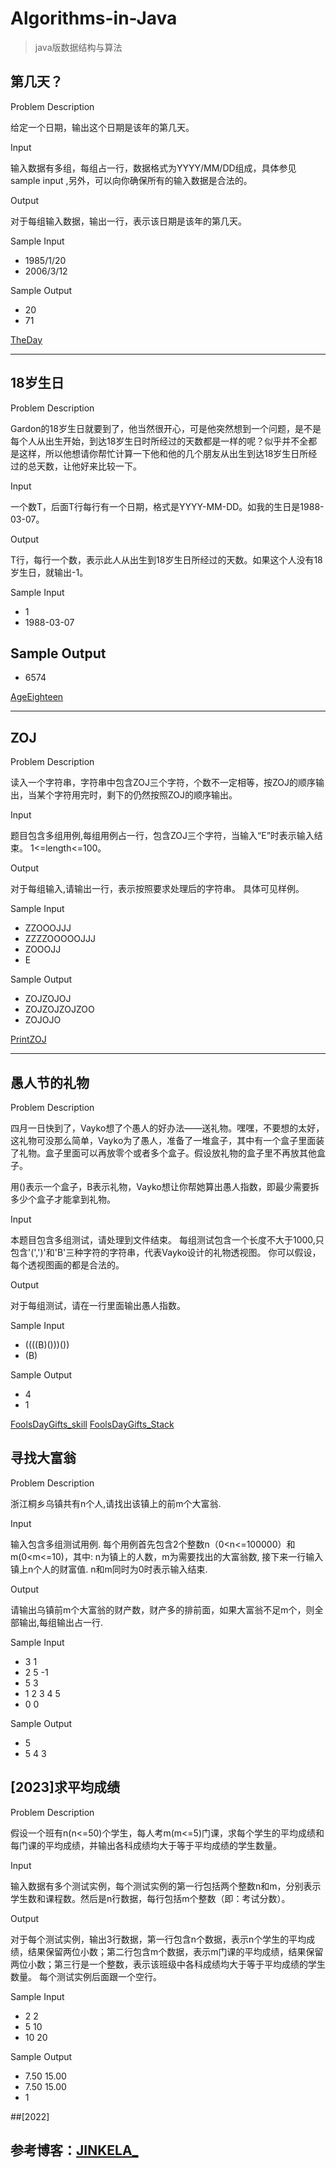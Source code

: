 # Algorithms-in-Java
>java版数据结构与算法

## 第几天？

Problem Description

给定一个日期，输出这个日期是该年的第几天。
 

Input

输入数据有多组，每组占一行，数据格式为YYYY/MM/DD组成，具体参见sample input ,另外，可以向你确保所有的输入数据是合法的。
 

Output

对于每组输入数据，输出一行，表示该日期是该年的第几天。
 

Sample Input
- 1985/1/20
- 2006/3/12
 

Sample Output
- 20
- 71 

[TheDay](https://github.com/mohong/Algorithms-in-Java/blob/master/TheDay.java)

----------

## 18岁生日

Problem Description

Gardon的18岁生日就要到了，他当然很开心，可是他突然想到一个问题，是不是每个人从出生开始，到达18岁生日时所经过的天数都是一样的呢？似乎并不全都是这样，所以他想请你帮忙计算一下他和他的几个朋友从出生到达18岁生日所经过的总天数，让他好来比较一下。
 

Input

一个数T，后面T行每行有一个日期，格式是YYYY-MM-DD。如我的生日是1988-03-07。
 

Output

T行，每行一个数，表示此人从出生到18岁生日所经过的天数。如果这个人没有18岁生日，就输出-1。
 

Sample Input
- 1
- 1988-03-07
 

Sample Output
- 
- 6574

[AgeEighteen](https://github.com/mohong/Algorithms-in-Java/blob/master/AgeEighteen.java)


----------

## ZOJ

Problem Description

读入一个字符串，字符串中包含ZOJ三个字符，个数不一定相等，按ZOJ的顺序输出，当某个字符用完时，剩下的仍然按照ZOJ的顺序输出。
 

Input

题目包含多组用例,每组用例占一行，包含ZOJ三个字符，当输入“E”时表示输入结束。
1<=length<=100。
 

Output

对于每组输入,请输出一行，表示按照要求处理后的字符串。
具体可见样例。
 

Sample Input

- ZZOOOJJJ
- ZZZZOOOOOJJJ
- ZOOOJJ
- E
 

Sample Output
- ZOJZOJOJ
- ZOJZOJZOJZOO
- ZOJOJO


[PrintZOJ](https://github.com/mohong/Algorithms-in-Java/blob/master/PrintZOJ.java)

----------

## 愚人节的礼物

Problem Description

四月一日快到了，Vayko想了个愚人的好办法——送礼物。嘿嘿，不要想的太好，这礼物可没那么简单，Vayko为了愚人，准备了一堆盒子，其中有一个盒子里面装了礼物。盒子里面可以再放零个或者多个盒子。假设放礼物的盒子里不再放其他盒子。

用()表示一个盒子，B表示礼物，Vayko想让你帮她算出愚人指数，即最少需要拆多少个盒子才能拿到礼物。
 

Input

本题目包含多组测试，请处理到文件结束。
每组测试包含一个长度不大于1000,只包含'(',')'和'B'三种字符的字符串，代表Vayko设计的礼物透视图。
你可以假设，每个透视图画的都是合法的。
 

Output

对于每组测试，请在一行里面输出愚人指数。
 

Sample Input

- ((((B)()))())
- (B)
 

Sample Output

- 4
- 1

[FoolsDayGifts_skill](https://github.com/mohong/Algorithms-in-Java/blob/master/FoolsDayGifts_skill.java)
[FoolsDayGifts_Stack](https://github.com/mohong/Algorithms-in-Java/blob/master/FoolsDayGifts_stack.java)

## 寻找大富翁

Problem Description

浙江桐乡乌镇共有n个人,请找出该镇上的前m个大富翁.
 

Input

输入包含多组测试用例.
每个用例首先包含2个整数n（0<n<=100000）和m(0<m<=10)，其中: n为镇上的人数，m为需要找出的大富翁数, 接下来一行输入镇上n个人的财富值.
n和m同时为0时表示输入结束.
 

Output

请输出乌镇前m个大富翁的财产数，财产多的排前面，如果大富翁不足m个，则全部输出,每组输出占一行.
 

Sample Input
- 3 1
- 2 5 -1
- 5 3
- 1 2 3 4 5
- 0 0
 

Sample Output
- 5
- 5 4 3


## [2023]求平均成绩


Problem Description

假设一个班有n(n<=50)个学生，每人考m(m<=5)门课，求每个学生的平均成绩和每门课的平均成绩，并输出各科成绩均大于等于平均成绩的学生数量。
 

Input

输入数据有多个测试实例，每个测试实例的第一行包括两个整数n和m，分别表示学生数和课程数。然后是n行数据，每行包括m个整数（即：考试分数）。
 

Output

对于每个测试实例，输出3行数据，第一行包含n个数据，表示n个学生的平均成绩，结果保留两位小数；第二行包含m个数据，表示m门课的平均成绩，结果保留两位小数；第三行是一个整数，表示该班级中各科成绩均大于等于平均成绩的学生数量。
每个测试实例后面跟一个空行。
 

Sample Input
- 2 2
- 5 10
- 10 20
 

Sample Output
- 7.50 15.00
- 7.50 15.00
- 1

##[2022] 

## 参考博客：[JINKELA_](http://blog.csdn.net/GoodLuckAC/article/category/5665809)